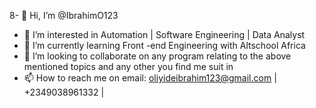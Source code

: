 8- 👋 Hi, I’m @IbrahimO123
- 👀 I’m interested in Automation | Software Engineering | Data Analyst
- 🌱 I’m currently learning Front -end Engineering with Altschool Africa
- 💞️ I’m looking to collaborate on any program relating to the above mentioned topics and any other you find me suit in
- 📫 How to reach me on email: oliyideibrahim123@gmail.com | +2349038961332 | 

<!---
IbrahimO123/IbrahimO123 is a ✨ special ✨ repository because its `README.md` (this file) appears on your GitHub profile.
You can click the Preview link to take a look at your changes.
--->
